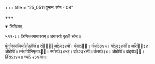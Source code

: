 +++
title = "25_0511 पुनानः सोम - 08"

+++
<details open><summary>लिखितम्</summary>

५११-८। त्रिणिधनमायास्यम्॥ अयास्यो बृहती सोमः॥

पु꣥ना꣯नस्सो꣯मधा꣯हा꣯उहो꣤वा꣥॥ रा꣡या꣢᳐आ꣣ऽ२३४पो꣥। व꣡साऽ२᳐। न꣣आ꣢ऽ३४५। षा꣣ऽ२३४सी꣥॥ आ꣡꣯रा꣢ऽ᳐३४। औ꣣꣯हो꣤꣯वा꣥॥ त्न꣡धा꣯यो꣯निमृताऽ२᳐। स्य꣣सा꣢ऽ३४५इ। दा꣣ऽ२३४सी꣥॥ उ꣡त्सा꣢ऽ३४। औ꣣꣯हो꣤꣯वा꣥॥ दा꣡इवोऽ२᳐। हि꣣रा꣢ऽ३४५॥ ण्या꣣ऽ २३४याः꣥॥
</details>